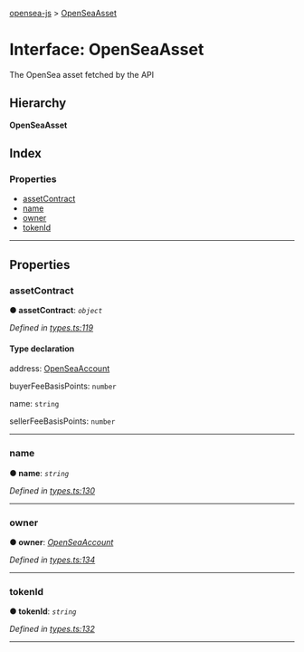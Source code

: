[opensea-js](../README.md) > [OpenSeaAsset](../interfaces/openseaasset.md)

# Interface: OpenSeaAsset

The OpenSea asset fetched by the API

## Hierarchy

**OpenSeaAsset**

## Index

### Properties

* [assetContract](openseaasset.md#assetcontract)
* [name](openseaasset.md#name-1)
* [owner](openseaasset.md#owner)
* [tokenId](openseaasset.md#tokenid)

---

## Properties

<a id="assetcontract"></a>

###  assetContract

**● assetContract**: *`object`*

*Defined in [types.ts:119](https://github.com/ProjectOpenSea/opensea-js/blob/572e318/src/types.ts#L119)*

#### Type declaration

 address: [OpenSeaAccount](openseaaccount.md)

 buyerFeeBasisPoints: `number`

 name: `string`

 sellerFeeBasisPoints: `number`

___
<a id="name-1"></a>

###  name

**● name**: *`string`*

*Defined in [types.ts:130](https://github.com/ProjectOpenSea/opensea-js/blob/572e318/src/types.ts#L130)*

___
<a id="owner"></a>

###  owner

**● owner**: *[OpenSeaAccount](openseaaccount.md)*

*Defined in [types.ts:134](https://github.com/ProjectOpenSea/opensea-js/blob/572e318/src/types.ts#L134)*

___
<a id="tokenid"></a>

###  tokenId

**● tokenId**: *`string`*

*Defined in [types.ts:132](https://github.com/ProjectOpenSea/opensea-js/blob/572e318/src/types.ts#L132)*

___

